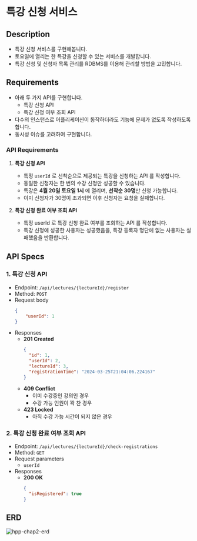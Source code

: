 # 특강 신청 서비스

## Description

- 특강 신청 서비스를 구현해봅니다.
- 토요일에 열리는 한 특강을 신청할 수 있는 서비스를 개발합니다.
- 특강 신청 및 신청자 목록 관리를 RDBMS를 이용해 관리할 방법을 고민합니다.

## Requirements

- 아래 두 가지 API를 구현합니다.
    - 특강 신청 API
    - 특강 신청 여부 조회 API
- 다수의 인스턴스로 어플리케이션이 동작하더라도 기능에 문제가 없도록 작성하도록 합니다.
- 동시성 이슈를 고려하여 구현합니다.

### API Requirements

1. **특강 신청 API**
    - 특정 `userId` 로 선착순으로 제공되는 특강을 신청하는 API 를 작성합니다.
    - 동일한 신청자는 한 번의 수강 신청만 성공할 수 있습니다.
    - 특강은 **4월 20일 토요일 1시** 에 열리며, **선착순 30명**만 신청 가능합니다.
    - 이미 신청자가 30명이 초과되면 이후 신청자는 요청을 실패합니다.

2. **특강 신청 완료 여부 조회 API**
    - 특정 userId 로 특강 신청 완료 여부를 조회하는 API 를 작성합니다.
    - 특강 신청에 성공한 사용자는 성공했음을, 특강 등록자 명단에 없는 사용자는 실패했음을 반환합니다.

## API Specs

### 1. **특강 신청 API**

- Endpoint: `/api/lectures/{lectureId}/register`
- Method: `POST`
- Request body
    ```json 
    {
        "userId": 1
    }
    ```
- Responses
    - **201 Created**
        ```json
        {
          "id": 1,
          "userId": 2,
          "lectureId": 3,
          "registrationTime": "2024-03-25T21:04:06.224167"
        }
        ```
    - **409 Conflict**
        - 이미 수강중인 강의인 경우
        - 수강 가능 인원이 꽉 찬 경우
    - **423 Locked**
        - 아직 수강 가능 시간이 되지 않은 경우

### 2. **특강 신청 완료 여부 조회 API**

- Endpoint: `/api/lectures/{lectureId}/check-registrations`
- Method: `GET`
- Request parameters
    - `userId`
- Responses
    - **200 OK**
        ```json
        {
          "isRegistered": true
        }
        ```

## ERD

![hpp-chap2-erd](https://i.ibb.co/TYztvxW/hpp-chap2-erd-3.png)
